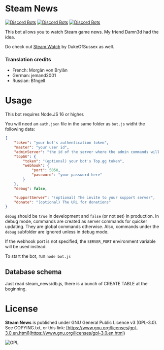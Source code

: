
# Steam News

[![Discord Bots](https://top.gg/api/widget/status/929757212841226292.svg)](https://top.gg/bot/929757212841226292)
[![Discord Bots](https://top.gg/api/widget/servers/929757212841226292.svg)](https://top.gg/bot/929757212841226292)
[![Discord Bots](https://top.gg/api/widget/upvotes/929757212841226292.svg)](https://top.gg/bot/929757212841226292)

This bot allows you to watch Steam game news. My friend Damn3d had the idea.

Do check out [Steam Watch](https://github.com/dukeofsussex/SteamWatch) by DukeOfSussex as well.

### Translation credits

- French: Morgân von Brylân
- German: jemand2001
- Russian: B1ngell

# Usage
This bot requires Node.JS 16 or higher.

You will need an `auth.json` file in the same folder as `bot.js` widht the following data:
```JSON
{
	"token": "your bot's authentication token",
 	"master": "your user id",
	"adminServer": "the id of the server where the admin commands will be available, for you",
	"topGG": {
		"token": "(optional) your bot's Top.gg token",
		"webhook": {
			"port": 5050,
			"password": "your password here"
		}
	},
	"debug": false,

	"supportServer": "(optional) The invite to your support server",
	"donate": "(optional) The URL for donations"
}
```
`debug` should be `true` in development and `false` (or not set) in production. In debug mode, commands are created as server commands for quicker updating. They are global commands otherwise. Also, commands under the `debug` subfolder are ignored unless in debug mode.

If the webhook port is not specified, the `SERVER_PORT` environment variable will be used instead.

To start the bot, run `node bot.js`

## Database schema
Just read steam_news/db.js, there is a bunch of CREATE TABLE at the beginning.

# License
**Steam News** is published under GNU General Public Licence v3 (GPL-3.0). See COPYING.txt, or this link: [https://www.gnu.org/licenses/gpl-3.0.en.html](https://www.gnu.org/licenses/gpl-3.0.en.html)

![GPL](https://upload.wikimedia.org/wikipedia/commons/thumb/9/93/GPLv3_Logo.svg/240px-GPLv3_Logo.svg.png)
